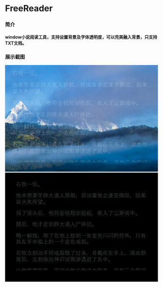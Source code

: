 # FreeReader
### 简介
#### window小说阅读工具，支持设置背景及字体透明度，可以完美融入背景，只支持TXT文档。
### 展示截图
![输入图片说明](FreeReader/screenshot1.png)![输入图片说明](FreeReader/Images/screenshot2.png)
